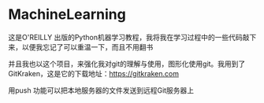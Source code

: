 # MachineLearning

这是O'REILLY 出版的Python机器学习教程，我将我在学习过程中的一些代码敲下来，以便我忘记了可以重温一下，而且不用翻书

并且我也以这个项目，来强化我对git的理解与使用，图形化使用git。我用到了GitKraken，这是它的下载地址：https://gitkraken.com

用push 功能可以把本地服务器的文件发送到远程Git服务器上
